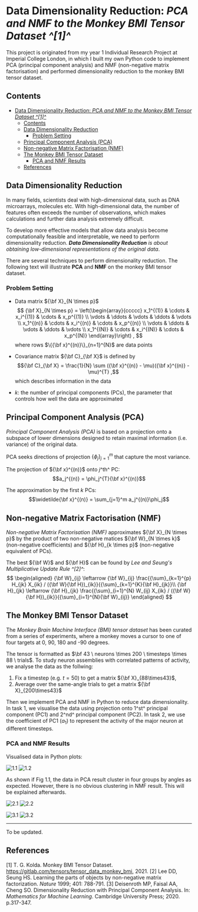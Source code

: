 # Data Dimensionality Reduction: *PCA and NMF to the Monkey BMI Tensor Dataset ^[1]^*

This project is originated from my year 1 Individual Research Project at Imperial College London, in which I built my own Python code to implement PCA (principal component analysis) and NMF (non-negative matrix factorisation) and performed dimensionality reduction to the monkey BMI tensor dataset.

## Contents
- [Data Dimensionality Reduction: *PCA and NMF to the Monkey BMI Tensor Dataset ^[1]^*](#data-dimensionality-reduction-pca-and-nmf-to-the-monkey-bmi-tensor-dataset-1)
  - [Contents](#contents)
  - [Data Dimensionality Reduction](#data-dimensionality-reduction)
    - [Problem Setting](#problem-setting)
  - [Principal Component Analysis (PCA)](#principal-component-analysis-pca)
  - [Non-negative Matrix Factorisation (NMF)](#non-negative-matrix-factorisation-nmf)
  - [The Monkey BMI Tensor Dataset](#the-monkey-bmi-tensor-dataset)
    - [PCA and NMF Results](#pca-and-nmf-results)
  - [References](#references)


## Data Dimensionality Reduction
In many fields, scientists deal with high-dimensional data, such as DNA microarrays, molecules etc. With high-dimensional data, the number of features often exceeds the number of observations, which makes calculations and further data analysis extremely difficult.

To develop more effective models that allow data analysis become computationally feasible and interpretable, we need to perform dimensionality reduction. ***Data Dimensionality Reduction** is about obtaining low-dimensional representations of the original data*.

There are several techniques to perform dimensionality reduction. The following text will illustrate **PCA** and **NMF** on the monkey BMI tensor dataset.

### Problem Setting
- Data matrix ${\bf X}_{N \times p}$
$$
{\bf X}_{N \times p} = \left(\begin{array}{ccccc}
    x_1^{(1)} & \cdots & x_i^{(1)} & \cdots & x_p^{(1)} \\
    \vdots & \ddots & \vdots & \ddots & \vdots \\
    x_1^{(n)} & \cdots & x_i^{(n)} & \cdots & x_p^{(n)} \\
    \vdots & \ddots & \vdots & \ddots & \vdots \\
    x_1^{(N)} & \cdots & x_i^{(N)} & \cdots & x_p^{(N)}
\end{array}\right) ,
$$ where rows $\{{\bf x}^{(n)}\}_{n=1}^{N}$ are data points

- Covariance matrix ${\bf C}_{\bf X}$ is defined by $${\bf C}_{\bf X} = \frac{1}{N} \sum ({\bf x}^{(n)} - \mu)({\bf x}^{(n)} - \mu)^{T} ,$$ which describes information in the data

- $k$: the number of principal components (PCs), the parameter that controls how well the data are approximated


## Principal Component Analysis (PCA)
*Principal Component Analysis (PCA)* is based on a projection onto a subspace of lower dimensions designed to retain maximal information (i.e. variance) of the original data.

PCA seeks directions of projection $\{\phi_{j}\}_{j=1}^{m}$ that capture the most variance.

The projection of ${\bf x}^{(n)}$ onto $j$^th^ PC: $$a_j^{(n)} = \phi_j^{T}{\bf x}^{(n)}$$

The approximation by the first $k$ PCs: $$\widetilde{\bf x}^{(n)} = \sum_{j=1}^m a_j^{(n)}\phi_j$$


## Non-negative Matrix Factorisation (NMF)
*Non-negative Matrix Factorisation (NMF)* approximates ${\bf X}_{N \times p}$ by the product of two non-negative matices ${\bf W}_{N \times k}$ (non-negative coefficients) and ${\bf H}_{k \times p}$ (non-negative equivalent of PCs).

The best ${\bf W}$ and ${\bf H}$ can be found by *Lee and Seung's Multiplicative Update Rule ^[2]^*:
$$
\begin{aligned}
{\bf W}_{ij} \leftarrow {\bf W}_{ij} \frac{{\sum}_{k=1}^{p} H_{jk} X_{ik} / ({\bf W}{\bf H})_{ik}}{{\sum}_{k=1}^{K}{\bf H}_{jk}}\\
{\bf H}_{jk} \leftarrow {\bf H}_{jk} \frac{{\sum}_{i=1}^{N} W_{ij} X_{ik} / ({\bf W}{\bf H})_{ik}}{{\sum}_{i=1}^{N}{\bf W}_{ij}}
\end{aligned}
$$


## The Monkey BMI Tensor Dataset
The *Monkey Brain Machine Interface (BMI) tensor dataset* has been curated from a series of experiments, where a monkey moves a cursor to one of four targets at 0, 90, 180 and -90 degrees.

The tensor is formatted as $\bf 43 \ neurons \times 200 \ timesteps \times 88 \ trials$. To study neuron assemblies with correlated patterns of activity, we analyse the data as the follwing:

1. Fix a timestep (e.g. $t = 50$) to get a matrix ${\bf X}_{88\times43}$,
2. Average over the same-angle trials to get a matrix ${\bf X}_{200\times43}$

Then we implement PCA and NMF in Python to reduce data dimensionality. In task 1, we visualise the data using projection onto 1^st^ principal component (PC1) and 2^nd^ principal component (PC2). In task 2, we use the coefficient of PC1 ($a_1$) to represent the activity of the major neuron at different timesteps.


### PCA and NMF Results
Visualised data in Python plots:

![1.1](C:/Users/liyiy/Data-Dimensionality-Reduction/2D-Representation-using-PCA-(t=50).png) ![1.2](C:/Users/liyiy/Data-Dimensionality-Reduction/2D-Representation-using-NMF-(t=50).png)

As shown if Fig 1.1, the data in PCA result cluster in four groups by angles as expected. However, there is no obvious clustering in NMF result. This will be explained afterwards.

![2.1](C:/Users/liyiy/Data-Dimensionality-Reduction/Fraction-of-Residual-Variance.png) ![2.2](C:/Users/liyiy/Data-Dimensionality-Reduction/MSE-of-NMF-(t=50).png)

![3.1](C:/Users/liyiy/Data-Dimensionality-Reduction/Coefficient-of-PC1-using-PCA.png)
![3.2](C:/Users/liyiy/Data-Dimensionality-Reduction/Magnitudes-of-Components-of-H.png)


***
To be updated.


## References

[1] T. G. Kolda. Monkey BMI Tensor Dataset. https://gitlab.com/tensors/tensor_data_monkey_bmi, 2021.
[2] Lee DD, Seung HS. Learning the parts of objects by non-negative matrix factorization. *Nature* 1999; 401: 788-791.
[3] Deisenroth MP, Faisal AA, Cheng SO. Dimensionality Reduction with Principal Component Analysis. In: *Mathematics for Machine Learning*. Cambridge University Press; 2020. p.317-347.